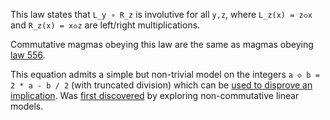 This law states that `L_y ∘ R_z` is involutive for all `y,z`, where `L_z(x) = z◇x` and `R_z(x) = x◇z` are left/right multiplications.

Commutative magmas obeying this law are the same as magmas obeying [law 556](https://teorth.github.io/equational_theories/implications/?556).

This equation admits a simple but non-trivial model on the integers `a ◇ b = 2 * a - b / 2` (with truncated division) which can be [used to disprove an implication](https://github.com/teorth/equational_theories/pull/695).  Was [first discovered](https://leanprover.zulipchat.com/#narrow/channel/458659-Equational/topic/Outstanding.20equations.2C.20v1/near/477929143) by exploring non-commutative linear models.
